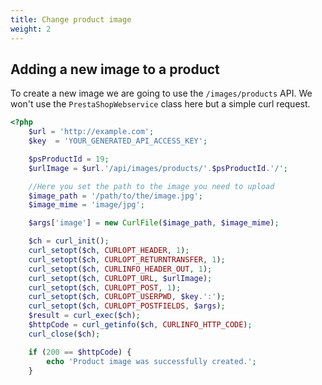 ```yaml
---
title: Change product image
weight: 2
---
```


## Adding a new image to a product

To create a new image we are going to use the `/images/products` API. We won't use the `PrestaShopWebservice` class here but a simple curl request.

```php
<?php
    $url = 'http://example.com';
    $key  = 'YOUR_GENERATED_API_ACCESS_KEY';

    $psProductId = 19;
    $urlImage = $url.'/api/images/products/'.$psProductId.'/';

    //Here you set the path to the image you need to upload
    $image_path = '/path/to/the/image.jpg';
    $image_mime = 'image/jpg';

    $args['image'] = new CurlFile($image_path, $image_mime);

    $ch = curl_init();
    curl_setopt($ch, CURLOPT_HEADER, 1);
    curl_setopt($ch, CURLOPT_RETURNTRANSFER, 1);
    curl_setopt($ch, CURLINFO_HEADER_OUT, 1);
    curl_setopt($ch, CURLOPT_URL, $urlImage);
    curl_setopt($ch, CURLOPT_POST, 1);
    curl_setopt($ch, CURLOPT_USERPWD, $key.':');
    curl_setopt($ch, CURLOPT_POSTFIELDS, $args);
    $result = curl_exec($ch);
    $httpCode = curl_getinfo($ch, CURLINFO_HTTP_CODE);
    curl_close($ch);

    if (200 == $httpCode) {
        echo 'Product image was successfully created.';
    }
```
